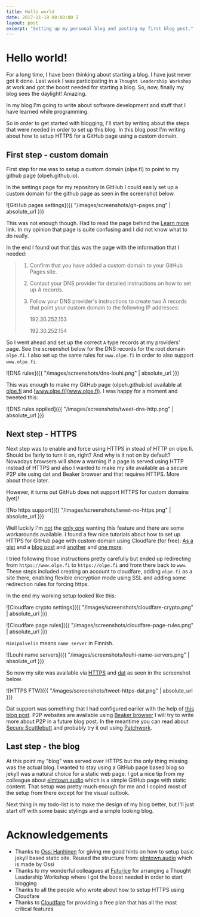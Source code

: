 ```yaml
---
title: Hello world
date: 2017-11-19 00:00:00 Z
layout: post
excerpt: "Setting up my personal blog and posting my first blog post."
---
```


# Hello world!

For a long time, I have been thinking about starting a blog. I have just never got it done. Last week I was participating in a `Thought Leadership Workshop` at work and got the boost needed for starting a blog. So, now, finally my blog sees the daylight! Amazing.

In my blog I'm going to write about software development and stuff that I have learned while programming.

So in order to get started with blogging, I'll start by writing about the steps that were needed in order to set up this blog. In this blog post I'm writing about how to setup HTTPS for a GitHub page using a custom domain.

## First step - custom domain

First step for me was to setup a custom domain (olpe.fi) to point to my github page (olpeh.github.io).

In the settings page for my repository in GitHub I could easily set up a custom domain for the github page as seen in the screenshot below.

![GitHub pages settings]({{ "/images/screenshots/gh-pages.png" | absolute_url }})

This was not enough though. Had to read the page behind the [Learn more](https://help.github.com/articles/using-a-custom-domain-with-github-pages/) link. In my opinion that page is quite confusing and I did not know what to do really.

In the end I found out that [this](https://help.github.com/articles/setting-up-an-apex-domain/#configuring-a-records-with-your-dns-provider/) was the page with the information that I needed:

>1. Confirm that you have added a custom domain to your GitHub Pages site.
>
>2. Contact your DNS provider for detailed instructions on how to set up A records.
>
>3. Follow your DNS provider's instructions to create two A records that point your custom domain to the following IP addresses:
>
>    192.30.252.153
>
>    192.30.252.154

So I went ahead and set up the correct `A` type records at my providers' page. See the screenshot below for the DNS records for the root domain `olpe.fi`. I also set up the same rules for `www.olpe.fi` in order to also support `www.olpe.fi`.

![DNS rules]({{ "/images/screenshots/dns-louhi.png" | absolute_url }})

This was enough to make my GitHub page (olpeh.github.io) available at [olpe.fi](olpe.fi) and [www.olpe.fi](www.olpe.fi). I was happy for a moment and tweeted this:

![DNS rules applied]({{ "/images/screenshots/tweet-dns-http.png" | absolute_url }})

## Next step - HTTPS

Next step was to enable and force using HTTPS in stead of HTTP on olpe.fi. Should be fairly to turn it on, right? And why is it not on by default? Nowadays browsers will show a warning if a page is served using HTTP instead of HTTPS and also I wanted to make my site available as a secure P2P site using dat and Beaker browser and that requires HTTPS. More about those later.

However, it turns out GitHub does not support HTTPS for custom domains (yet)!

![No https support]({{ "/images/screenshots/tweet-no-https.png" | absolute_url }})

Well luckily I'm [not](https://github.com/isaacs/github/issues/156) the [only one](https://gist.github.com/coolaj86/e07d42f5961c68fc1fc8) wanting this feature and there are some workarounds available. I found a few nice tutorials about how to set up HTTPS for GitHub page with custom domain using Cloudfare (for free): [As a gist](https://gist.github.com/cvan/8630f847f579f90e0c014dc5199c337b) and a [blog post](https://blog.cloudflare.com/secure-and-fast-github-pages-with-cloudflare/) and [another](https://sheharyar.me/blog/free-ssl-for-github-pages-with-custom-domains/) and [one more](https://hackernoon.com/set-up-ssl-on-github-pages-with-custom-domains-for-free-a576bdf51bc).

I tried following those instructions pretty carefully but ended up redirecting from `https://www.olpe.fi` to `https://olpe.fi` and from there back to `www`. These steps included creating an account to cloudfare, adding `olpe.fi` as a site there, enabling flexible encryption mode using SSL and adding some redirection rules for forcing https.

In the end my working setup looked like this:

![Cloudfare crypto settings]({{ "/images/screenshots/cloudfare-crypto.png" | absolute_url }})

![Cloudfare page rules]({{ "/images/screenshots/cloudfare-page-rules.png" | absolute_url }})

`Nimipalvelin` means `name server` in Finnish.

![Louhi name servers]({{ "/images/screenshots/louhi-name-servers.png" | absolute_url }})

So now my site was available via [HTTPS](https://olpe.fi/) and [dat](dat://olpe.fi/) as seen in the screenshot below.

![HTTPS FTW]({{ "/images/screenshots/tweet-https-dat.png" | absolute_url }})

Dat support was something that I had configured earlier with the help of [this blog post](https://handbook.protozoa.nz/experiments/p2p_github_pages.html). P2P websites are available using [Beaker browser](https://beakerbrowser.com/) I will try to write more about P2P in a future blog post. In the meantime you can read about [Secure Scuttlebutt](https://www.scuttlebutt.nz/) and probably try it out using [Patchwork](https://github.com/ssbc/patchwork).


## Last step - the blog

At this point my "blog" was served over HTTPS but the only thing missing was the actual blog. I wanted to stay using a GitHub page based blog so jekyll was a natural choice for a static web page. I got a nice tip from my colleague about [elmtown.audio](https://github.com/elmtown/elmtown.github.io) which is a simple GitHub page with static content. That setup was pretty much enough for me and I copied most of the setup from there except for the visual outlook.

Next thing in my todo-list is to make the design of my blog better, but I'll just start off with some basic stylings and a simple looking blog.


# Acknowledgements

- Thanks to [Ossi Hanhinen](https://futurice.com/people/ossi-hanhinen) for giving me good hints on how to setup basic jekyll based static site. Reused the structure from: [elmtown.audio](https://github.com/elmtown/elmtown.github.io) which is made by Ossi
- Thanks to my wonderful colleagues at [Futurice](https://futurice.com/) for arranging a Thought Leadership Workshop where I got the boost needed in order to start blogging
- Thanks to all the people who wrote about how to setup HTTPS using Cloudfare
- Thanks to [Cloudfare](https://www.cloudflare.com/) for providing a free plan that has all the most critical features


